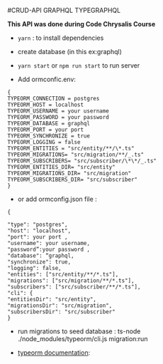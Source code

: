 #CRUD-API GRAPHQL TYPEGRAPHQL

**This API was done during Code Chrysalis Course**

- `yarn` : to install dependencies
- create database (in this ex:graphql)
- `yarn start` or `npm run start` to run server

- Add ormconfic.env:

```
{
TYPEORM_CONNECTION = postgres
TYPEORM_HOST = localhost
TYPEORM_USERNAME = your username
TYPEORM_PASSWORD = your password
TYPEORM_DATABASE = graphql
TYPEORM_PORT = your port
TYPEORM_SYNCHRONIZE = true
TYPEORM_LOGGING = false
TYPEORM_ENTITIES = "src/entity/**/\*.ts"
TYPEORM_MIGRATIONS= "src/migration/**/_.ts"
TYPEORM_SUBSCRIBERS= "src/subscriber/\*\*/_.ts"
TYPEORM_ENTITIES_DIR= "src/entity"
TYPEORM_MIGRATIONS_DIR= "src/migration"
TYPEORM_SUBSCRIBERS_DIR= "src/subscriber"
}
```

- or add ormconfig.json file :

```
{

"type": "postgres",
"host": "localhost",
"port": your port ,
"username": your username,
"password”:your password ,
"database": “graphql,
"synchronize": true,
"logging": false,
"entities": ["src/entity/**/*.ts"],
"migrations": ["src/migration/**/*.ts"],
"subscribers": ["src/subscriber/**/*.ts"],
"cli": {
"entitiesDir": "src/entity",
"migrationsDir": "src/migration",
"subscribersDir": "src/subscriber"
}
```

- run migrations to seed database : ts-node ./node_modules/typeorm/cli.js migration:run

- [typeorm documentation](https://github.com/typeorm/typeorm/blob/master/docs/):

